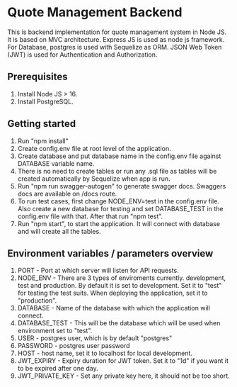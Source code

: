 # Quote Management Backend
This is backend implementation for quote management system in Node JS. It is based on MVC architecture. Express JS is used as node js framework. For Database, postgres is used with Sequelize as ORM. JSON Web Token (JWT) is used for Authentication and Authorization.

## Prerequisites
1. Install Node JS > 16.
2. Install PostgreSQL.

## Getting started
1. Run "npm install"
2. Create config.env file at root level of the application.
3. Create database and put database name in the config.env file against DATABASE variable name.
4. There is no need to create tables or run any .sql file as tables will be created automatically by Sequelize when app is run.
5. Run "npm run swagger-autogen" to generate swagger docs. Swaggers docs are available on /docs route.
6. To run test cases, first change NODE_ENV=test in the config.env file. Also create a new database for testing and set DATABASE_TEST in the config.env file with that. After that run "npm test".
7. Run "npm start", to start the application. It will connect with database and will create all the tables.

## Environment variables / parameters overview
1. PORT - Port at which server will listen for API requests. 
2. NODE_ENV - There are 3 types of enviroments currently. development, test and production. By default it is set to development. Set it to "test" for testing the test suits. When deploying the application, set it to "production".
3. DATABASE - Name of the database with which the application will connect.
4. DATABASE_TEST - This will be the database which will be used when environment set to "test".
5. USER - postgres user, which is by default "postgres"
6. PASSWORD - postgres user password
7. HOST - host name, set it to localhost for local development.
8. JWT_EXPIRY - Expiry duration for JWT token. Set it to "1d" if you want it to be expired after one day.
9. JWT_PRIVATE_KEY - Set any private key here, it should not be too short.
